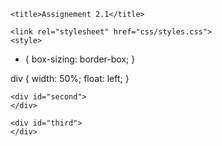 <!doctype html>
<html lang="en">
  <head>
    <meta charset="utf-8">
    <meta http-equiv="X-UA-Compatible" content="IE=edge">
    <meta name="viewport" content="width=device-width, initial-scale=1">
    
    <title>Assignement 2.1</title>
    
    <link rel="stylesheet" href="css/styles.css">
    <style>

* {
  box-sizing: border-box;
}

div {
    width: 50%;
    float: left;
}
      


</style>

  </head>
<body>
  <div>
    <div id="first">
    </div>
    
    <div id="second">
    </div>
    
    <div id="third">
    </div>
    
    
  </div>
 
  
</body>
</html>  
